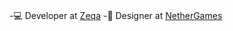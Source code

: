 <h1 align="center"> </h1>

-💻 Developer at [Zeqa](https://github.com/zeqanetwork)
-🎨 Designer at [NetherGames](https://github.com/NetherGamesMC)

